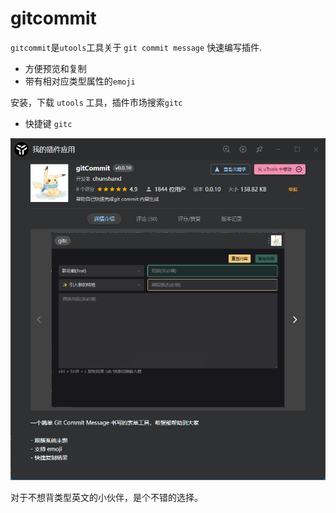 # gitcommit

`gitcommit`是`utools`工具关于 `git commit message` 快速编写插件.

- 方便预览和复制
- 带有相对应类型属性的`emoji`



安装，下载 `utools` 工具，插件市场搜索`gitc`

- 快捷键 `gitc`


![./preview.png](./preview.png)


对于不想背类型英文的小伙伴，是个不错的选择。